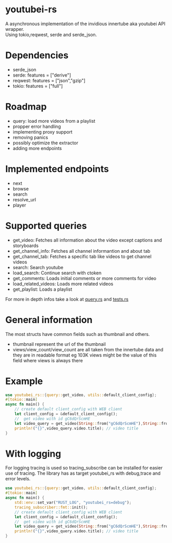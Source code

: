 # youtubei-rs
A asynchronous implementation of the invidious innertube aka youtubei API wrapper. <br>
Using tokio,reqwest, serde and serde_json.

# Dependencies
- serde_json 
- serde: features = ["derive"]
- reqwest: features = ["json","gzip"]
- tokio: features = ["full"]

# Roadmap
- query: load more videos from a playlist
- propper error handling
- implementing proxy support
- removing panics
- possibly optimize the extractor
- adding more endpoints

# Implemented endpoints
- next
- browse
- search
- resolve_url
- player

# Supported queries
- get_video: Fetches all information about the video except captions and storyboards
- get_channel_info: Fetches all channel informantion and about tab
- get_channel_tab: Fetches a specific tab like videos to get channel videos
- search: Search youtube
- load_search: Continue search with ctoken
- get_comments: Loads initial comments or more comments for video
- load_related_videos: Loads more related videos
- get_playlist: Loads a playlist

For more in depth infos take a look at [query.rs](https://github.com/11Tuvork28/youtubei-rs/blob/main/src/query.rs) and [tests.rs](https://github.com/11Tuvork28/youtubei-rs/blob/master/src/tests.rc)

# General information
The most structs have common fields such as thumbnail and others.

- thumbnail represent the url of the thumbnail
- views/view_count/view_count are all taken from the innertube data and they are in readable format eg 103K views might be the value of this field where views is always there

# Example
```rust
use youtubei_rs::{query::get_video, utils::default_client_config};
#[tokio::main]
async fn main() {
    // create default client_config with WEB client
    let client_config = &default_client_config();
    //  get video with id gC6dQrScmHE
    let video_query = get_video(String::from("gC6dQrScmHE"),String::from(""),&client_config).await.unwrap();
    println!("{}",video_query.video.title); // video title
}

```
# With logging
For logging tracing is used so tracing_subscribe can be installed for easier use of tracing. The library has as target youtubei_rs with debug,trace and error levels.
```rust
use youtubei_rs::{query::get_video, utils::default_client_config};
#[tokio::main]
async fn main() {
    std::env::set_var("RUST_LOG", "youtubei_rs=debug");
    tracing_subscriber::fmt::init();
    // create default client_config with WEB client
    let client_config = &default_client_config();
    //  get video with id gC6dQrScmHE
    let video_query = get_video(String::from("gC6dQrScmHE"),String::from(""),&client_config).await.unwrap();
    println!("{}",video_query.video.title); // video title
}

```